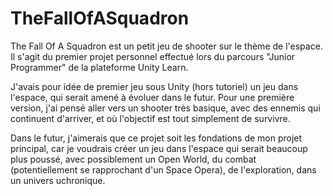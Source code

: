 # TheFallOfASquadron
The Fall Of A Squadron est un petit jeu de shooter sur le thème de l'espace. Il s'agit du premier projet personnel effectué lors du parcours "Junior Programmer" de la plateforme Unity Learn.

J'avais pour idée de premier jeu sous Unity (hors tutoriel) un jeu dans l'espace, qui serait amené à évoluer dans le futur.
Pour une première version, j'ai pensé aller vers un shooter très basique, avec des ennemis qui continuent d'arriver, et où l'objectif est tout simplement de survivre.

Dans le futur, j'aimerais que ce projet soit les fondations de mon projet principal, car je voudrais créer un jeu dans l'espace qui serait beaucoup plus poussé, avec possiblement un Open World, du combat (potentiellement se rapprochant d'un Space Opera), de l'exploration, dans un univers uchronique.
